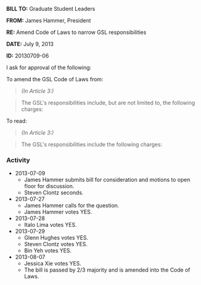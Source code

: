 **BILL TO:** Graduate Student Leaders

**FROM:** James Hammer, President

**RE:** Amend Code of Laws to narrow GSL responsibilities

**DATE:** July 9, 2013

**ID:** 20130709-06

I ask for approval of the following:

To amend the GSL Code of Laws from:

> *(In Article 3:)*

> The GSL's responsibilities include, but are not limited to, the following charges:

To read:

> *(In Article 3:)*

> The GSL's responsibilities include the following charges:

### Activity

* 2013-07-09
    * James Hammer submits bill for consideration and motions to open floor for discussion.
    * Steven Clontz seconds.
* 2013-07-27
    * James Hammer calls for the question.
    * James Hammer votes YES.
* 2013-07-28
    * Italo Lima votes YES.
* 2013-07-29
    * Glenn Hughes votes YES.
    * Steven Clontz votes YES.
    * Bin Yeh votes YES.
* 2013-08-07
    * Jessica Xie votes YES.
    * The bill is passed by 2/3 majority and is amended into the Code of Laws.